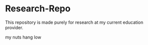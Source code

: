 # Research-Repo
This repository is made purely for research at my current education provider.

my nuts hang low
